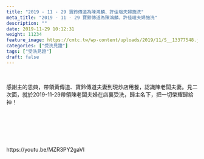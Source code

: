 ```yaml
---
title: "2019 - 11 - 29 寶鈴傳道為陳鴻麟、許佳瑄夫婦施洗"
meta_title: "2019 - 11 - 29 寶鈴傳道為陳鴻麟、許佳瑄夫婦施洗"
description: ""
date: 2019-11-29 10:12:31
weight: 11234
feature_image: https://cmtc.tw/wp-content/uploads/2019/11/S__13377548.jpg
categories: ["受洗見證"]
tags: ["受洗見證"]
draft: false
---
```


<!-- wp:paragraph --><br />
<p>感謝主的恩典，帶領黃傳道、寶鈴傳道夫妻到現炒店用餐，認識陳老闆夫妻。見二次面，就於2019-11-29帶領陳老闆夫婦在店裏受洗，歸主名下，把一切榮耀歸給神！</p><br />
<p>&nbsp;</p><br />
<p>https://youtu.be/MZR3PY2gaVI</p><br />
<!-- /wp:paragraph --><br />
<br />
<!-- wp:paragraph --><!-- /wp:paragraph --><br />
<br />
<!-- wp:image {"id":1600,"sizeSlug":"full","linkDestination":"none"} --><br />
<p>&nbsp;</p><br />
<!-- /wp:embed -->
        